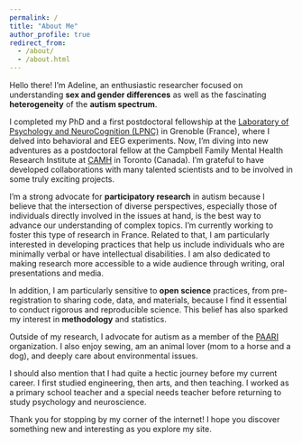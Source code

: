 ```yaml
---
permalink: /
title: "About Me"
author_profile: true
redirect_from: 
  - /about/
  - /about.html
---
```


Hello there! I’m Adeline, an enthusiastic researcher focused on understanding **sex and gender differences** as well as the fascinating **heterogeneity** of the **autism spectrum**.  

I completed my PhD and a first postdoctoral fellowship at the [Laboratory of Psychology and NeuroCognition (LPNC)](https://lpnc.univ-grenoble-alpes.fr/en) in Grenoble (France), where I delved into behavioral and EEG experiments. 
Now, I’m diving into new adventures as a postdoctoral fellow at the Campbell Family Mental Health Research Institute at [CAMH](https://www.camh.ca) in Toronto (Canada). 
I’m grateful to have developed collaborations with many talented scientists and to be involved in some truly exciting projects.  

I’m a strong advocate for **participatory research** in autism because I believe that the intersection of diverse perspectives, especially those of individuals directly involved in the issues at hand, is the best way to advance our understanding of complex topics. 
I’m currently working to foster this type of research in France. 
Related to that, I am particularly interested in developing practices that help us include individuals who are minimally verbal or have intellectual disabilities. I am also dedicated to making research more accessible to a wide audience through writing, oral presentations and media.  

In addition, I am particularly sensitive to **open science** practices, from pre-registration to sharing code, data, and materials, because I find it essential to conduct rigorous and reproducible science. 
This belief has also sparked my interest in **methodology** and statistics. 

Outside of my research, I advocate for autism as a member of the [PAARI](https://www.paari.fr) organization. 
I also enjoy sewing, am an animal lover (mom to a horse and a dog), and deeply care about environmental issues.  

I should also mention that I had quite a hectic journey before my current career. 
I first studied engineering, then arts, and then teaching. 
I worked as a primary school teacher and a special needs teacher before returning to study psychology and neuroscience.  

Thank you for stopping by my corner of the internet! I hope you discover something new and interesting as you explore my site.

